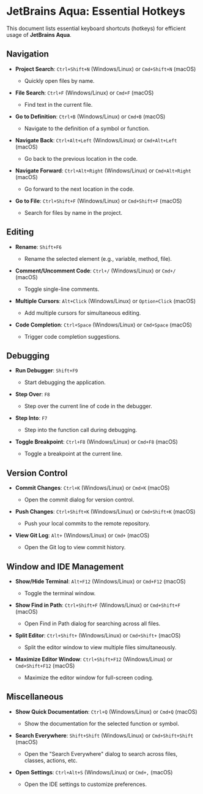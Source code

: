# JetBrains Aqua: Essential Hotkeys

This document lists essential keyboard shortcuts (hotkeys) for efficient usage of **JetBrains Aqua**.

## Navigation

- **Project Search**: `Ctrl+Shift+N` (Windows/Linux) or `Cmd+Shift+N` (macOS)
  - Quickly open files by name.

- **File Search**: `Ctrl+F` (Windows/Linux) or `Cmd+F` (macOS)
  - Find text in the current file.

- **Go to Definition**: `Ctrl+B` (Windows/Linux) or `Cmd+B` (macOS)
  - Navigate to the definition of a symbol or function.

- **Navigate Back**: `Ctrl+Alt+Left` (Windows/Linux) or `Cmd+Alt+Left` (macOS)
  - Go back to the previous location in the code.

- **Navigate Forward**: `Ctrl+Alt+Right` (Windows/Linux) or `Cmd+Alt+Right` (macOS)
  - Go forward to the next location in the code.

- **Go to File**: `Ctrl+Shift+F` (Windows/Linux) or `Cmd+Shift+F` (macOS)
  - Search for files by name in the project.

## Editing

- **Rename**: `Shift+F6`
  - Rename the selected element (e.g., variable, method, file).

- **Comment/Uncomment Code**: `Ctrl+/` (Windows/Linux) or `Cmd+/` (macOS)
  - Toggle single-line comments.

- **Multiple Cursors**: `Alt+Click` (Windows/Linux) or `Option+Click` (macOS)
  - Add multiple cursors for simultaneous editing.

- **Code Completion**: `Ctrl+Space` (Windows/Linux) or `Cmd+Space` (macOS)
  - Trigger code completion suggestions.

## Debugging

- **Run Debugger**: `Shift+F9`
  - Start debugging the application.

- **Step Over**: `F8`
  - Step over the current line of code in the debugger.

- **Step Into**: `F7`
  - Step into the function call during debugging.

- **Toggle Breakpoint**: `Ctrl+F8` (Windows/Linux) or `Cmd+F8` (macOS)
  - Toggle a breakpoint at the current line.

## Version Control

- **Commit Changes**: `Ctrl+K` (Windows/Linux) or `Cmd+K` (macOS)
  - Open the commit dialog for version control.

- **Push Changes**: `Ctrl+Shift+K` (Windows/Linux) or `Cmd+Shift+K` (macOS)
  - Push your local commits to the remote repository.

- **View Git Log**: `Alt+` (Windows/Linux) or `Cmd+` (macOS)
  - Open the Git log to view commit history.

## Window and IDE Management

- **Show/Hide Terminal**: `Alt+F12` (Windows/Linux) or `Cmd+F12` (macOS)
  - Toggle the terminal window.

- **Show Find in Path**: `Ctrl+Shift+F` (Windows/Linux) or `Cmd+Shift+F` (macOS)
  - Open Find in Path dialog for searching across all files.

- **Split Editor**: `Ctrl+Shift+` (Windows/Linux) or `Cmd+Shift+` (macOS)
  - Split the editor window to view multiple files simultaneously.

- **Maximize Editor Window**: `Ctrl+Shift+F12` (Windows/Linux) or `Cmd+Shift+F12` (macOS)
  - Maximize the editor window for full-screen coding.

## Miscellaneous

- **Show Quick Documentation**: `Ctrl+Q` (Windows/Linux) or `Cmd+Q` (macOS)
  - Show the documentation for the selected function or symbol.

- **Search Everywhere**: `Shift+Shift` (Windows/Linux) or `Cmd+Shift+Shift` (macOS)
  - Open the "Search Everywhere" dialog to search across files, classes, actions, etc.

- **Open Settings**: `Ctrl+Alt+S` (Windows/Linux) or `Cmd+,` (macOS)
  - Open the IDE settings to customize preferences.

